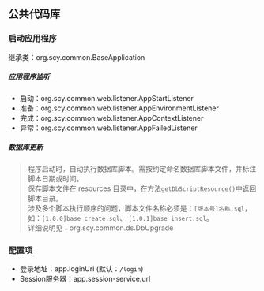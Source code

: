 ## 公共代码库

### 启动应用程序

继承类：org.scy.common.BaseApplication

##### 应用程序监听
* 启动：org.scy.common.web.listener.AppStartListener
* 准备：org.scy.common.web.listener.AppEnvironmentListener
* 完成：org.scy.common.web.listener.AppContextListener
* 异常：org.scy.common.web.listener.AppFailedListener

##### 数据库更新   
> 程序启动时，自动执行数据库脚本。需按约定命名数据库脚本文件，并标注脚本日期或时间。   
保存脚本文件在 resources 目录中，在方法`getDbScriptResource()`中返回脚本目录。   
涉及多个脚本执行顺序的问题，脚本文件名称必须是：`[版本号]名称.sql`，
如：`[1.0.0]base_create.sql`、 `[1.0.1]base_insert.sql`。   
详细说明见：org.scy.common.ds.DbUpgrade


### 配置项
* 登录地址：app.loginUrl (默认：`/login`)
* Session服务器：app.session-service.url



